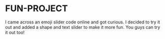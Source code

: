 # FUN-PROJECT

I came across an emoji slider code online and got curious. I decided to try it out and added a shape and text slider to make it more fun. You guys can try it out too!
